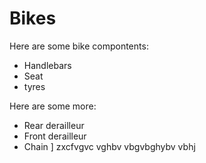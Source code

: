 # Bikes #

Here are some bike compontents:
* Handlebars
* Seat
* tyres

Here are some more:
* Rear derailleur
* Front derailleur
* Chain
]
zxcfvgvc vghbv vbgvbghybv vbhj